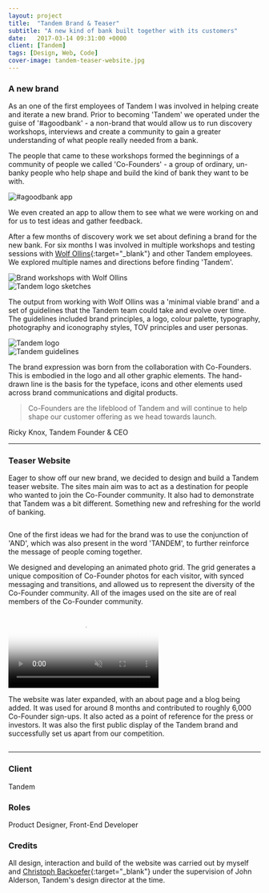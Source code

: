 ```yaml
---
layout: project
title:  "Tandem Brand & Teaser"
subtitle: "A new kind of bank built together with its customers"
date:   2017-03-14 09:31:00 +0000
client: [Tandem]
tags: [Design, Web, Code]
cover-image: tandem-teaser-website.jpg
---
```


### A new brand

As an one of the first employees of Tandem I was involved in helping create and iterate a new brand. Prior to becoming 'Tandem' we operated under the guise of '#agoodbank' - a non-brand that would allow us to run discovery workshops, interviews and create a community to gain a greater understanding of what people really needed from a bank. 

The people that came to these workshops formed the beginnings of a community of people we called 'Co-Founders' - a group of ordinary, un-banky people who help shape and build the kind of bank they want to be with.

<div class="img revealBottom"><img src="../assets/img/tdm-teaser-website/tdm-agb-app.jpg" alt="#agoodbank app"></div>

We even created an app to allow them to see what we were working on and for us to test ideas and gather feedback.

After a few months of discovery work we set about defining a brand for the new bank. For six months I was involved in multiple workshops and testing sessions with [Wolf Ollins](http://www.wolffolins.com/){:target="_blank"} and other Tandem employees. We explored multiple names and directions before finding 'Tandem'.

<div class="img no-mbtm revealBottom"><img src="../assets/img/tdm-teaser-website/tdm-teaser-workshops.jpg" alt="Brand workshops with Wolf Ollins"></div>
<div class="img revealBottom"><img src="../assets/img/tdm-teaser-website/tdm-teaser-logos.jpg" alt="Tandem logo sketches"></div>

The output from working with Wolf Ollins was a 'minimal viable brand' and a set of guidelines that the Tandem team could take and evolve over time. The guidelines included brand principles, a logo, colour palette, typography, photography and iconography styles, TOV principles and user personas.

<div class="img no-mbtm revealBottom"><img src="../assets/img/tdm-teaser-website/tdm-teaser-logo.jpg" alt="Tandem logo"></div>
<div class="img revealBottom"><img src="../assets/img/tdm-teaser-website/tandem-teaser-guidelines.jpg" alt="Tandem guidelines"></div>

The brand expression was born from the collaboration with Co-Founders. This is embodied in the logo and all other graphic elements. The hand-drawn line is the basis for the typeface, icons and other elements used across brand communications and digital products.


> Co-Founders are the lifeblood of Tandem and will continue to help shape our customer offering as we head towards launch.

<p class="p-quote">Ricky Knox, Tandem Founder & CEO</p>

---

### Teaser Website

Eager to show off our new brand, we decided to design and build a Tandem teaser website. The sites main aim was to act as a destination for people who wanted to join the Co-Founder community. It also had to demonstrate that Tandem was a bit different. Something new and refreshing for the world of banking.

<div class="img revealBottom"><img src="../assets/img/tdm-teaser-website/tdm-teaser-postits.jpg" alt=""></div>

One of the first ideas we had for the brand was to use the conjunction of 'AND', which was also present in the word 'TANDEM', to further reinforce the message of people coming together.

We designed and developing an animated photo grid. The grid generates a unique composition of Co-Founder photos for each visitor, with synced messaging and transitions, and allowed us to represent the diversity of the Co-Founder community. All of the images used on the site are of real members of the Co-Founder community.

<div class="video-wrapper no-mbtm"><video class="video revealBottom" poster="https://thumbs.gfycat.com/OldCharmingEider-poster.jpg" autoplay="" muted="" loop="" title="">
<source src="https://fat.gfycat.com/ThickOffensiveAltiplanochinchillamouse.webm" type="video/webm">
<source src="https://giant.gfycat.com/ThickOffensiveAltiplanochinchillamouse.mp4" type="video/mp4">
<img title="Sorry, your browser doesn't support HTML5 video." src="https://thumbs.gfycat.com/ThickOffensiveAltiplanochinchillamouse.jpg">
</video></div>
<div class="img revealBottom"><img src="../assets/img/tdm-teaser-website/tdm-teaser-mobile.jpg" alt=""></div>

<!-- <div class="img revealBottom"><img src="../assets/img/tdm-teaser-website/tdm-teaser-desktop.jpg" alt=""></div> -->

The website was later expanded, with an about page and a blog being added. It was used for around 8 months and contributed to roughly 6,000 Co-Founder sign-ups. It also acted as a point of reference for the press or investors. It was also the first public display of the Tandem brand and successfully set us apart from our competition.

<div class="img revealBottom"><img src="../assets/img/tdm-teaser-website/tdm-teaser-blog.jpg" alt=""></div>

<hr>

### Client

Tandem

### Roles

Product Designer, Front-End Developer

### Credits

All design, interaction and build of the website was carried out by myself and [Christoph Backoefer](http://backoefer.com){:target="_blank"} under the supervision of John Alderson, Tandem's design director at the time.